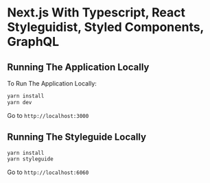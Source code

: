 # Next.js With Typescript, React Styleguidist, Styled Components, GraphQL

## Running The Application Locally

To Run The Application Locally:

```bash
yarn install
yarn dev
```

Go to `http://localhost:3000`

## Running The Styleguide Locally

```bash
yarn install
yarn styleguide
```

Go to `http://localhost:6060`

